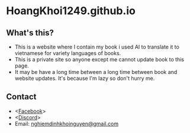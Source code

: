 # HoangKhoi1249.github.io

## What's this?

- This is a website where I contain my book i used AI to translate it to vietnamese for variety languages of books.
- This is a private site so anyone except me cannot update book to this page.
- It may be have a long time between a long time between book and website updates. It's because I'm lazy so don't hurry me.

## Contact

- <[Facebook]([Facebook](https://www.facebook.com/khoitran6142/))>
- <[Discord](https://discord.com/users/885889503103959060)>
- Email: nghiemdinhkhoinguyen@gmail.com
